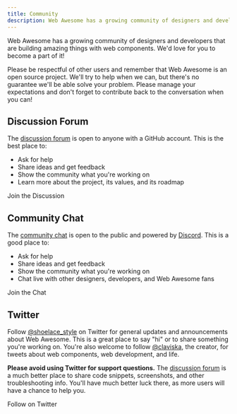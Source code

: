 ```yaml
---
title: Community
description: Web Awesome has a growing community of designers and developers that are building amazing things with web components.
---
```


Web Awesome has a growing community of designers and developers that are building amazing things with web components. We'd love for you to become a part of it!

Please be respectful of other users and remember that Web Awesome is an open source project. We'll try to help when we can, but there's no guarantee we'll be able solve your problem. Please manage your expectations and don't forget to contribute back to the conversation when you can!

## Discussion Forum

The [discussion forum](https://github.com/shoelace-style/shoelace/discussions) is open to anyone with a GitHub account. This is the best place to:

- Ask for help
- Share ideas and get feedback
- Show the community what you're working on
- Learn more about the project, its values, and its roadmap

<wa-button variant="brand" href="https://github.com/shoelace-style/shoelace/discussions" target="_blank">
  <wa-icon name="github" family="brands" slot="prefix"></wa-icon>
  Join the Discussion
</wa-button>

## Community Chat

The [community chat](https://discord.gg/mg8f26C) is open to the public and powered by [Discord](https://discord.com/). This is a good place to:

- Ask for help
- Share ideas and get feedback
- Show the community what you're working on
- Chat live with other designers, developers, and Web Awesome fans

<wa-button variant="brand" href="https://discord.gg/mg8f26C" target="_blank">
  <wa-icon name="discord" family="brands" slot="prefix"></wa-icon>
  Join the Chat
</wa-button>

## Twitter

Follow [@shoelace_style](https://twitter.com/shoelace_style) on Twitter for general updates and announcements about Web Awesome. This is a great place to say "hi" or to share something you're working on. You're also welcome to follow [@claviska](https://twitter.com/claviska), the creator, for tweets about web components, web development, and life.

**Please avoid using Twitter for support questions.** The [discussion forum](https://github.com/shoelace-style/shoelace/discussions) is a much better place to share code snippets, screenshots, and other troubleshooting info. You'll have much better luck there, as more users will have a chance to help you.

<wa-button variant="brand" href="https://twitter.com/shoelace_style" target="_blank">
  <wa-icon name="twitter" family="brands" slot="prefix"></wa-icon>
  Follow on Twitter
</wa-button>
